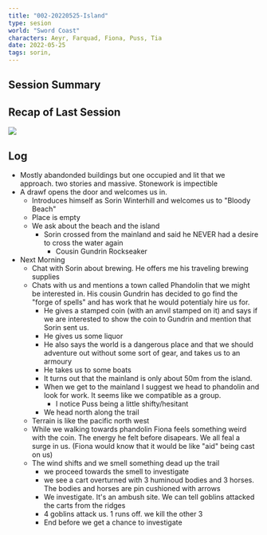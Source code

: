 ```yaml
---
title: "002-20220525-Island"
type: sesion
world: "Sword Coast"
characters: Aeyr, Farquad, Fiona, Puss, Tia
date: 2022-05-25
tags: sorin, 
---
```


## Session Summary


## Recap of Last Session

![](DnD/Sessions/001-20220518-Intro.md#^Summary)


## Log
* Mostly abandonded buildings but one occupied and lit that we approach. two stories and massive. Stonework is impectible 
* A drawf opens the door and welcomes us in.
	* Introduces himself as Sorin Winterhill and welcomes us to "Bloody Beach"
	* Place is empty
	* We ask about the beach and the island
		* Sorin crossed from the mainland and said he NEVER had a desire to cross the water again
			* Cousin Gundrin Rockseaker
* Next Morning
	* Chat with Sorin about brewing. He offers me his traveling brewing supplies
	* Chats with us and mentions a town called Phandolin that we might be interested in. His cousin Gundrin has decided to go find the "forge of spells" and has work that he would potentialy hire us for.
		* He gives a stamped coin (with an anvil stamped on it) and says if we are interested to show the coin to Gundrin and mention that Sorin sent us.
		* He gives us some liquor
		* He also says the world is a dangerous place and that we should adventure out without some sort of gear, and takes us to an armoury
		* He takes us to some boats
		* It turns out that the mainland is only about 50m from the island.
		* When we get to the mainland I suggest we head to phandolin and look for work. It seems like we compatible as a group.
			* I notice Puss being a little shifty/hesitant
		* We head north along the trail
	* Terrain is like the pacific north west
	* While we walking towards phandolin Fiona feels something weird with the coin. The energy he felt before disapears. We all feal a surge in us. (Fiona would know that it would be like "aid" being cast on us)
	* The wind shifts and we smell something dead up the trail
		* we proceed towards the smell to investigate
		* we see a cart overturned with 3 huminoud bodies and 3 horses. The bodies and horses are pin cushioned with arrows
		* We investigate. It's an ambush site. We can tell goblins attacked the carts from the ridges
		* 4 goblins attack us. 1 runs off. we kill the other 3
		* End before we get a chance to investigate